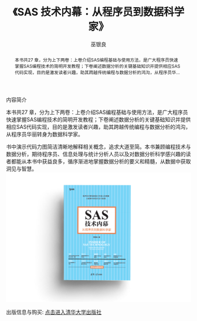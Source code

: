 ﻿---
layout: post
title: 《SAS 技术内幕：从程序员到数据科学家》
author: 巫银良
tags: [tag1 tag2]
comments: true 
abstract: 本书共27 章，分为上下两卷：上卷介绍SAS编程基础与使用方法，是广大程序员快速掌握SAS编程技术的简明开发教程；下卷阐述数据分析的关键基础知识并提供相应SAS代码实现，目的是激发读者兴趣，助其跨越传统编程与数据分析的鸿沟，从程序员华...
category:
- 资讯
---

<!-- wechat -->
<img src="/images/sasinsider300x300.jpg" style="position:absolute; visibility:hidden;" />

内容简介

本书共27 章，分为上下两卷：上卷介绍SAS编程基础与使用方法，是广大程序员快速掌握SAS编程技术的简明开发教程；下卷阐述数据分析的关键基础知识并提供相应SAS代码实现，目的是激发读者兴趣，助其跨越传统编程与数据分析的鸿沟，从程序员华丽转身为数据科学家。  

书中演示代码力图简洁清晰地解释相关概念，追求大道至简。本书兼顾编程技术与数据分析，期待程序员、信息处理与统计分析人员以及对数据分析科学感兴趣的读者都能从本书中获益良多，循序渐进地掌握数据分析的要义和精髓，从数据中获取洞见与智慧。    
 <a href='http://www.tup.tsinghua.edu.cn/booksCenter/books_index.html'> <img src='/images/sasinsider.jpg' alt="《SAS 技术内幕：从程序员到数据科学家》" style="border:none;background:none;" />  </a>  
 
出版信息与购买: <a class="btn btn-default" href="http://www.tup.tsinghua.edu.cn/booksCenter/book_07768401.html">点击进入清华大学出版社</a>
  
  

 